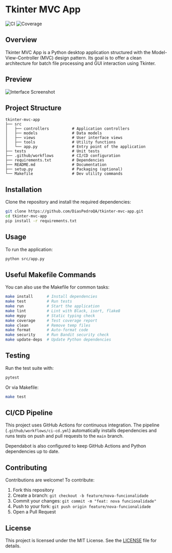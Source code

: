 # Tkinter MVC App

![CI](https://github.com/DiasPedroQA/tkinter-mvc-app/actions/workflows/ci-cd.yml/badge.svg)
![Coverage](https://codecov.io/gh/DiasPedroQA/tkinter-mvc-app/branch/main/graph/badge.svg)

## Overview

Tkinter MVC App is a Python desktop application structured with the Model-View-Controller (MVC) design pattern.
Its goal is to offer a clean architecture for batch file processing and GUI interaction using Tkinter.

## Preview

![Interface Screenshot](docs/screenshot.png) <!-- Altere o caminho ou remova se ainda não tiver a imagem -->

## Project Structure

```plaintext
tkinter-mvc-app
├── src
│   ├── controllers          # Application controllers
│   ├── models               # Data models
│   ├── views                # User interface views
│   ├── tools                # Utility functions
│   └── app.py               # Entry point of the application
├── tests                    # Unit tests
├── .github/workflows        # CI/CD configuration
├── requirements.txt         # Dependencies
├── README.md                # Documentation
├── setup.py                 # Packaging (optional)
└── Makefile                 # Dev utility commands
````

## Installation

Clone the repository and install the required dependencies:

```bash
git clone https://github.com/DiasPedroQA/tkinter-mvc-app.git
cd tkinter-mvc-app
pip install -r requirements.txt
```

## Usage

To run the application:

```bash
python src/app.py
```

## Useful Makefile Commands

You can also use the Makefile for common tasks:

```bash
make install      # Install dependencies
make test         # Run tests
make run          # Start the application
make lint         # Lint with Black, isort, flake8
make mypy         # Static typing check
make coverage     # Test coverage report
make clean        # Remove temp files
make format       # Auto-format code
make security     # Run Bandit security check
make update-deps  # Update Python dependencies
```

## Testing

Run the test suite with:

```bash
pytest
```

Or via Makefile:

```bash
make test
```

## CI/CD Pipeline

This project uses GitHub Actions for continuous integration.
The pipeline (`.github/workflows/ci-cd.yml`) automatically installs dependencies and runs tests on push and pull requests to the `main` branch.

Dependabot is also configured to keep GitHub Actions and Python dependencies up to date.

## Contributing

Contributions are welcome! To contribute:

1. Fork this repository
2. Create a branch: `git checkout -b feature/nova-funcionalidade`
3. Commit your changes: `git commit -m "feat: nova funcionalidade"`
4. Push to your fork: `git push origin feature/nova-funcionalidade`
5. Open a Pull Request

## License

This project is licensed under the MIT License. See the [LICENSE](LICENSE) file for details.
